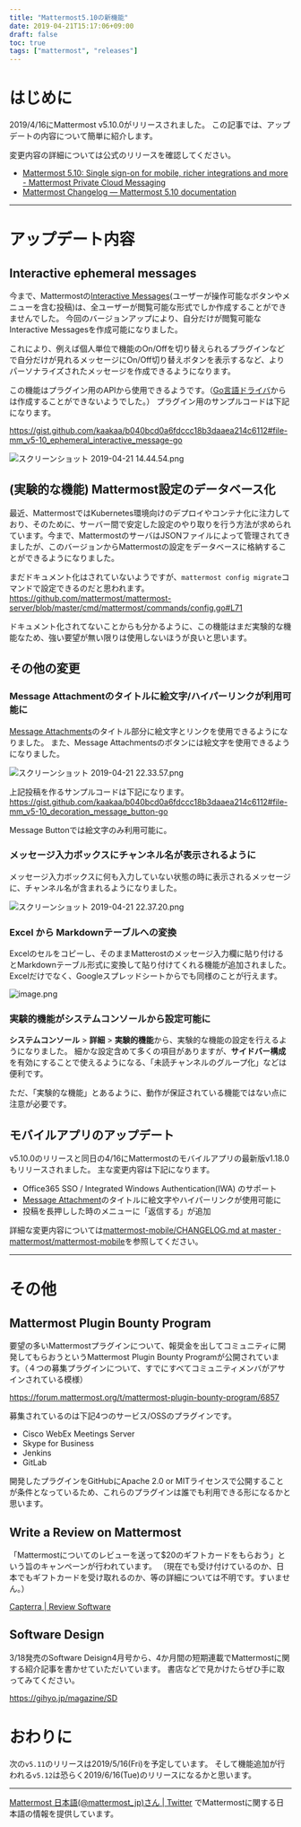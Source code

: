 ```yaml
---
title: "Mattermost5.10の新機能"
date: 2019-04-21T15:17:06+09:00
draft: false
toc: true
tags: ["mattermost", "releases"]
---
```


# はじめに

2019/4/16にMattermost v5.10.0がリリースされました。
この記事では、アップデートの内容について簡単に紹介します。

変更内容の詳細については公式のリリースを確認してください。

* [Mattermost 5\.10: Single sign\-on for mobile, richer integrations and more \- Mattermost Private Cloud Messaging](https://mattermost.com/blog/mattermost-5-10-single-sign-on-for-mobile-richer-integrations-and-more/)
* [Mattermost Changelog — Mattermost 5\.10 documentation](https://docs.mattermost.com/administration/changelog.html#release-v5-10)

---

# アップデート内容

## Interactive ephemeral messages

今まで、Mattermostの[Interactive Messages](https://docs.mattermost.com/developer/interactive-messages.html)(ユーザーが操作可能なボタンやメニューを含む投稿)は、全ユーザーが閲覧可能な形式でしか作成することができませんでした。
今回のバージョンアップにより、自分だけが閲覧可能なInteractive Messagesを作成可能になりました。

これにより、例えば個人単位で機能のOn/Offを切り替えられるプラグインなどで自分だけが見れるメッセージにOn/Off切り替えボタンを表示するなど、よりパーソナライズされたメッセージを作成できるようになります。

この機能はプラグイン用のAPIから使用できるようです。（[Go言語ドライバ](https://github.com/mattermost/mattermost-server/blob/master/model/client4.go)からは作成することができないようでした。）
プラグイン用のサンプルコードは下記になります。

https://gist.github.com/kaakaa/b040bcd0a6fdccc18b3daaea214c6112#file-mm_v5-10_ephemeral_interactive_message-go

![スクリーンショット 2019-04-21 14.44.54.png](https://qiita-image-store.s3.ap-northeast-1.amazonaws.com/0/9891/c2349a35-f7ab-d23b-f7e5-04dc0cc9d13b.png)


## (実験的な機能) Mattermost設定のデータベース化

最近、MattermostではKubernetes環境向けのデプロイやコンテナ化に注力しており、そのために、サーバー間で安定した設定のやり取りを行う方法が求められています。今まで、MattermostのサーバはJSONファイルによって管理されてきましたが、このバージョンからMattermostの設定をデータベースに格納することができるようになりました。

まだドキュメント化はされていないようですが、`mattermost config migrate`コマンドで設定できるのだと思われます。
https://github.com/mattermost/mattermost-server/blob/master/cmd/mattermost/commands/config.go#L71

ドキュメント化されてないことからも分かるように、この機能はまだ実験的な機能なため、強い要望が無い限りは使用しないほうが良いと思います。

## その他の変更

### Message Attachmentのタイトルに絵文字/ハイパーリンクが利用可能に


[Message Attachments](https://docs.mattermost.com/developer/message-attachments.html)のタイトル部分に絵文字とリンクを使用できるようになりました。
また、Message Attachmentsのボタンには絵文字を使用できるようになりました。

![スクリーンショット 2019-04-21 22.33.57.png](https://qiita-image-store.s3.ap-northeast-1.amazonaws.com/0/9891/c936c847-2a86-181b-7738-c3d297eb442b.png)

上記投稿を作るサンプルコードは下記になります。
https://gist.github.com/kaakaa/b040bcd0a6fdccc18b3daaea214c6112#file-mm_v5-10_decoration_message_button-go

Message Buttonでは絵文字のみ利用可能に。

### メッセージ入力ボックスにチャンネル名が表示されるように

メッセージ入力ボックスに何も入力していない状態の時に表示されるメッセージに、チャンネル名が含まれるようになりました。

![スクリーンショット 2019-04-21 22.37.20.png](https://qiita-image-store.s3.ap-northeast-1.amazonaws.com/0/9891/8a45d410-c0ed-1730-8e41-8eea2d7fcbe1.png)


### Excel から Markdownテーブルへの変換

Excelのセルをコピーし、そのままMatterostのメッセージ入力欄に貼り付けるとMarkdownテーブル形式に変換して貼り付けてくれる機能が追加されました。
Excelだけでなく、Googleスプレッドシートからでも同様のことが行えます。

![image.png](https://qiita-image-store.s3.ap-northeast-1.amazonaws.com/0/9891/5fcdb63a-6208-e967-780b-77af821491c7.png)

### 実験的機能がシステムコンソールから設定可能に

**システムコンソール** > **詳細** > **実験的機能**から、実験的な機能の設定を行えるようになりました。
細かな設定含めて多くの項目がありますが、**サイドバー構成**を有効にすることで使えるようになる、「未読チャンネルのグループ化」などは便利です。

ただ、「実験的な機能」とあるように、動作が保証されている機能ではない点に注意が必要です。

## モバイルアプリのアップデート
v5.10.0のリリースと同日の4/16にMattermostのモバイルアプリの最新版v1.18.0もリリースされました。
主な変更内容は下記になります。

* Office365 SSO / Integrated Windows Authentication(IWA) のサポート
* [Message Attachment](https://docs.mattermost.com/developer/message-attachments.html)のタイトルに絵文字やハイパーリンクが使用可能に
* 投稿を長押しした時のメニューに「返信する」が追加

詳細な変更内容については[mattermost\-mobile/CHANGELOG\.md at master · mattermost/mattermost\-mobile](https://github.com/mattermost/mattermost-mobile/blob/master/CHANGELOG.md#1180-release)を参照してください。

* * *

# その他
## Mattermost Plugin Bounty Program

要望の多いMattermostプラグインについて、報奨金を出してコミュニティに開発してもらおうというMattermost Plugin Bounty Programが公開されています。（４つの募集プラグインについて、すでにすべてコミュニティメンバがアサインされている模様）

https://forum.mattermost.org/t/mattermost-plugin-bounty-program/6857

募集されているのは下記4つのサービス/OSSのプラグインです。

* Cisco WebEx Meetings Server
* Skype for Business
* Jenkins
* GitLab

開発したプラグインをGitHubにApache 2.0 or MITライセンスで公開することが条件となっているため、これらのプラグインは誰でも利用できる形になるかと思います。

## Write a Review on Mattermost

「Mattermostについてのレビューを送って$20のギフトカードをもらおう」という旨のキャンペーンが行われています。
（現在でも受け付けているのか、日本でもギフトカードを受け取れるのか、等の詳細については不明です。すいません。）

[Capterra \| Review Software](https://review.capterra.com/SS-Mattermost-170524?utm_source=twitter&utm_medium=organic&utm_campaign=reviews)

## Software Design
3/18発売のSoftware Deisign4月号から、4か月間の短期連載でMattermostに関する紹介記事を書かせていただいています。
書店などで見かけたらぜひ手に取ってみてください。

https://gihyo.jp/magazine/SD


# おわりに

次の`v5.11`のリリースは2019/5/16(Fri)を予定しています。
そして機能追加が行われる`v5.12`は恐らく2019/6/16(Tue)のリリースになるかと思います。

---

[Mattermost 日本語\(@mattermost\_jp\)さん \| Twitter](https://twitter.com/mattermost_jp?lang=ja) でMattermostに関する日本語の情報を提供しています。

